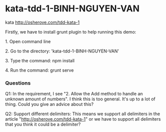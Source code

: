 # kata-tdd-1-BINH-NGUYEN-VAN
kata http://osherove.com/tdd-kata-1

<p>Firstly, we have to install grunt plugin to help running this demo:</p>
<p>1. Open command line</p>
<p>2. Go to the directory: 'kata-tdd-1-BINH-NGUYEN-VAN'</p>
<p>3. Type the command: npm install</p>
<p>4. Run the command: grunt serve</p>

<h3>Questions</h3>
Q1: In the requirement, I see "2. Allow the Add method to handle an unknown amount of numbers". I think this is too general. It's up to a lot of thing. Could you give an advice about this?

Q2: Support different delimiters: This means we support all delimiters in the article "http://osherove.com/tdd-kata-1" or we have to support all delimiters that you think it could be a delimiter?

